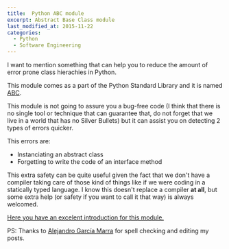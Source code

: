 ```yaml
---
title:  Python ABC module
excerpt: Abstract Base Class module
last_modified_at: 2015-11-22
categories:
  - Python
  - Software Engineering
---
```


I want to mention something that can help you to reduce the amount of error prone class hierachies in Python.

This module comes as a part of the Python Standard Library and it is named [ABC](https://docs.python.org/2/library/abc.html).

This module is not going to assure you a bug-free code (I think that there is no single tool or technique that can guarantee that, do not forget that we live in a world that has no Silver Bullets) but it can assist you on detecting 2 types of errors quicker.

This errors are:

- Instanciating an abstract class
- Forgetting to write the code of an interface method

This extra safety can be quite useful given the fact that we don't have a compiler taking care of those kind of things like if we were coding in a statically typed language. I know this doesn't replace a compiler **at all**, but some extra help (or safety if you want to call it that way) is always welcomed.

[Here you have an excelent introduction for this module.](https://dbader.org/blog/abstract-base-classes-in-python)

PS: Thanks to [Alejandro García Marra](https://github.com/alegmarra) for spell checking and editing my posts.
